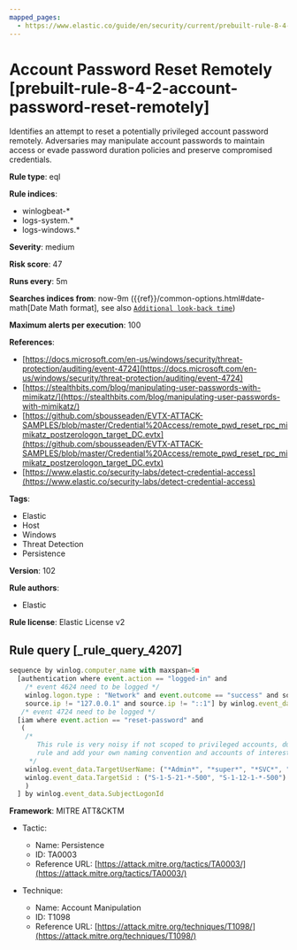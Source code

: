 ```yaml
---
mapped_pages:
  - https://www.elastic.co/guide/en/security/current/prebuilt-rule-8-4-2-account-password-reset-remotely.html
---
```


# Account Password Reset Remotely [prebuilt-rule-8-4-2-account-password-reset-remotely]

Identifies an attempt to reset a potentially privileged account password remotely. Adversaries may manipulate account passwords to maintain access or evade password duration policies and preserve compromised credentials.

**Rule type**: eql

**Rule indices**:

* winlogbeat-*
* logs-system.*
* logs-windows.*

**Severity**: medium

**Risk score**: 47

**Runs every**: 5m

**Searches indices from**: now-9m ({{ref}}/common-options.html#date-math[Date Math format], see also [`Additional look-back time`](docs-content://solutions/security/detect-and-alert/create-detection-rule.md#rule-schedule))

**Maximum alerts per execution**: 100

**References**:

* [https://docs.microsoft.com/en-us/windows/security/threat-protection/auditing/event-4724](https://docs.microsoft.com/en-us/windows/security/threat-protection/auditing/event-4724)
* [https://stealthbits.com/blog/manipulating-user-passwords-with-mimikatz/](https://stealthbits.com/blog/manipulating-user-passwords-with-mimikatz/)
* [https://github.com/sbousseaden/EVTX-ATTACK-SAMPLES/blob/master/Credential%20Access/remote_pwd_reset_rpc_mimikatz_postzerologon_target_DC.evtx](https://github.com/sbousseaden/EVTX-ATTACK-SAMPLES/blob/master/Credential%20Access/remote_pwd_reset_rpc_mimikatz_postzerologon_target_DC.evtx)
* [https://www.elastic.co/security-labs/detect-credential-access](https://www.elastic.co/security-labs/detect-credential-access)

**Tags**:

* Elastic
* Host
* Windows
* Threat Detection
* Persistence

**Version**: 102

**Rule authors**:

* Elastic

**Rule license**: Elastic License v2

## Rule query [_rule_query_4207]

```js
sequence by winlog.computer_name with maxspan=5m
  [authentication where event.action == "logged-in" and
    /* event 4624 need to be logged */
    winlog.logon.type : "Network" and event.outcome == "success" and source.ip != null and
    source.ip != "127.0.0.1" and source.ip != "::1"] by winlog.event_data.TargetLogonId
   /* event 4724 need to be logged */
  [iam where event.action == "reset-password" and
   (
    /*
       This rule is very noisy if not scoped to privileged accounts, duplicate the
       rule and add your own naming convention and accounts of interest here.
     */
    winlog.event_data.TargetUserName: ("*Admin*", "*super*", "*SVC*", "*DC0*", "*service*", "*DMZ*", "*ADM*") or
    winlog.event_data.TargetSid : ("S-1-5-21-*-500", "S-1-12-1-*-500")
    )
  ] by winlog.event_data.SubjectLogonId
```

**Framework**: MITRE ATT&CKTM

* Tactic:

    * Name: Persistence
    * ID: TA0003
    * Reference URL: [https://attack.mitre.org/tactics/TA0003/](https://attack.mitre.org/tactics/TA0003/)

* Technique:

    * Name: Account Manipulation
    * ID: T1098
    * Reference URL: [https://attack.mitre.org/techniques/T1098/](https://attack.mitre.org/techniques/T1098/)



